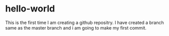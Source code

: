 # hello-world
This is the first time I am creating a github repositry.
I have created a branch same as the master branch and i am going to make my first commit.
